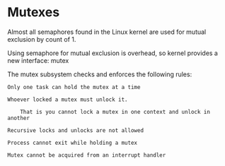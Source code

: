 Mutexes
===========

Almost all semaphores found in the Linux kernel are used for mutual exclusion by count of 1.

Using semaphore for mutual exclusion is overhead, so kernel provides a new interface: mutex


The mutex subsystem checks and enforces the following rules:

	Only one task can hold the mutex at a time

	Whoever locked a mutex must unlock it.

		That is you cannot lock a mutex in one context and unlock in another

	Recursive locks and unlocks are not allowed

	Process cannot exit while holding a mutex

	Mutex cannot be acquired from an interrupt handler

